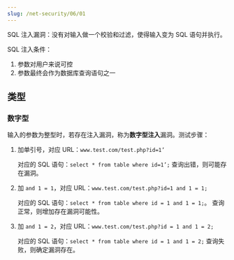 ```yaml
---
slug: /net-security/06/01
---
```


SQL 注入漏洞：没有对输入做一个校验和过滤，使得输入变为 SQL 语句并执行。

SQL 注入条件：

1. 参数对用户来说可控
2. 参数最终会作为数据库查询语句之一



## 类型

### 数字型

输入的参数为整型时，若存在注入漏洞，称为**数字型注入**漏洞。测试步骤：

1. 加单引号，对应 URL：`www.test.com/test.php?id=1’`

   对应的 SQL 语句：`select * from table where id=1’;` 查询出错，则可能存在漏洞。

2. 加 `and 1 = 1`，对应 URL：`www.test.com/test.php?id=1 and 1 = 1;`

   对应的 SQL 语句：`select * from table where id = 1 and 1 = 1;`。 查询正常，则增加存在漏洞可能性。

3. 加 `and 1 = 2`，对应 URL：`www.test.com/test.php?id = 1 and 1 = 2;`

   对应的 SQL 语句：`select * from table where id = 1 and 1 = 2;` 查询失败，则确定漏洞存在。 
